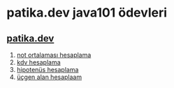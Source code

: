 # patika.dev java101 ödevleri
## [patika.dev](https://www.patika.dev/)
1. [not ortalaması hesaplama](https://github.com/ibrhmkahraman/java101/blob/main/not-ortalamas%C4%B1-hesaplama)
2. [kdv hesaplama](https://github.com/ibrhmkahraman/java101/blob/main/kdv-hesaplama)
3. [hipotenüs hesaplama](https://github.com/ibrhmkahraman/java101/blob/main/hipotenusBulma)
4. [üçgen alan hesaplaam](https://github.com/ibrhmkahraman/java101/blob/main/ucgenAlanHesaplama)
